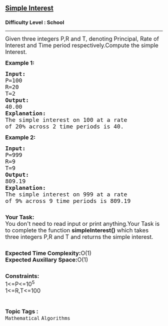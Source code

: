 <h2><a href="https://www.geeksforgeeks.org/problems/simple-interest3457/1?page=4&difficulty=School&sortBy=submissions">Simple Interest</a></h2><h3>Difficulty Level : School</h3><hr><div class="problems_problem_content__Xm_eO"><p><span style="font-size:18px">Given three integers P,R and T, denoting Principal, Rate of Interest and Time period respectively.Compute the simple Interest.</span></p>

<p><span style="font-size:18px"><strong>Example 1:</strong></span></p>

<pre><span style="font-size:18px"><strong>Input:</strong>
P=100
R=20
T=2
<strong>Output:</strong>
40.00
<strong>Explanation:</strong>
The simple interest on 100 at a rate
of 20% across 2 time periods is 40.</span></pre>

<p><span style="font-size:18px"><strong>Example 2:</strong></span></p>

<pre><span style="font-size:18px"><strong>Input:</strong>
P=999
R=9
T=9
<strong>Output:</strong>
809.19
<strong>Explanation:</strong>
The simple interest on 999 at a rate 
of 9% across 9 time periods is 809.19</span></pre>

<p><br>
<span style="font-size:18px"><strong>Your Task:</strong><br>
You don't need to read input or print anything.Your Task is to complete the function <strong>simpleInterest()</strong> which takes three integers P,R and T and returns the simple interest.</span></p>

<p><br>
<span style="font-size:18px"><strong>Expected Time Complexity:</strong>O(1)<br>
<strong>Expected Auxillary Space:</strong>O(1)</span><br>
&nbsp;</p>

<p><span style="font-size:18px"><strong>Constraints:</strong><br>
1&lt;=P&lt;=10<sup>5</sup><br>
1&lt;=R,T&lt;=100</span></p>
</div><br><p><span style=font-size:18px><strong>Topic Tags : </strong><br><code>Mathematical</code>&nbsp;<code>Algorithms</code>&nbsp;